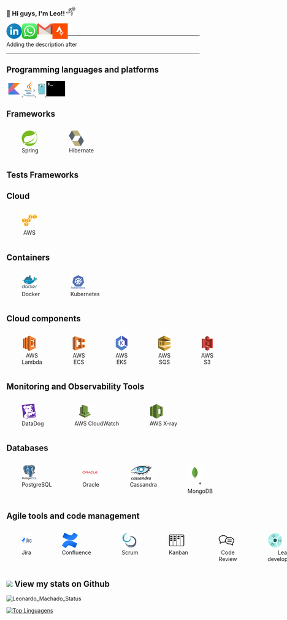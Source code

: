 ### 👋 Hi guys, I'm Leo!! <img src="icon/running-run-svgrepo-com.svg" width="24px">

<a target="_blank" href="https://www.linkedin.com/in/leomachadop/?locale=en_US">
  <img align="left" alt="LinkdeIN" width="40px" src="icon/linkedin-icon.svg" />
</a>
<a target="_blank" href="https://api.whatsapp.com/send?phone=5511976524468">
  <img align="left" alt="Whatsapp" width="40px" src="icon/whatsapp-icon.svg" />
</a>
<a target="_blank" href="mailto:leo.machadop@gmail.com">
  <img align="left" alt="Gmail" width="40px" src="icon/gmail-icon.svg" />
</a>
<a target="_blank" href="https://www.strava.com/athletes/leomachadop">
  <img align="left" alt="Facebook" width="40px" src="icon/strava-2.svg" />
</a>
<br>

---- 

Adding the description after

----

## Programming languages and platforms
<a target="_blank" href="https://kotlinlang.org/">
    <img height="40" src="icon/icons8-kotlin.svg" alt="Kotlin">
</a>
<a target="_blank" href="https://java.com/">
    <img height="40" src="icon/java-14.svg">
</a>
<a target="_blank" href="https://go.dev/">
    <img height="40" src="icon/golang-gopher.svg">
</a>
<a target="_blank" href="https://www.shellscript.sh/">
    <img height="40" src="icon/terminal-1.svg">
</a>

## Frameworks
<div style="display: flex">
    <figure>
      <img height="40" src="icon/spring-3.svg" alt="Spring">
      <figcaption style="text-align: center;">Spring</figcaption>
    </figure>
    <figure>
      <img height="40" src="icon/hibernate.svg" alt="Hibernate">
      <figcaption style="text-align: center;">Hibernate</figcaption>
    </figure>
</div>

## Tests Frameworks


## Cloud
<div style="display: flex">
    <figure>
      <img height="40" src="icon/amazonwebservices-original.svg" alt="AWS">
      <figcaption style="text-align: center;">AWS</figcaption>
    </figure>
</div>

## Containers
<div style="display: flex">
    <figure>
      <img height="40" src="icon/docker-original-wordmark.svg" alt="Docker">
      <figcaption style="text-align: center;">Docker</figcaption>
    </figure>
    <figure>
      <img height="40" src="icon/kubernetes-plain-wordmark.svg" alt="Kubernetes">
      <figcaption style="text-align: center;">Kubernetes</figcaption>
    </figure>
</div>

## Cloud components
<div style="display: flex">
    <figure>
      <img height="40" src="icon/aws-lambda-svgrepo-com.svg" alt="Lambda">
      <figcaption style="text-align: center;">AWS Lambda</figcaption>
    </figure>
    <figure>
      <img height="40" src="icon/amazon_ecs-icon.svg" alt="ECS">
      <figcaption style="text-align: center;">AWS ECS</figcaption>
    </figure>
    <figure>
      <img height="40" src="icon/88_amazon-eks-icon.1593699613.svg" alt="EKC">
      <figcaption style="text-align: center;">AWS EKS</figcaption>
    </figure>
    <figure>
      <img height="40" src="icon/aws-sqs-simple-queue-service-seeklogo.com.svg" alt="SQS">
      <figcaption style="text-align: center;">AWS SQS</figcaption>
    </figure>
    <figure>
      <img height="40" src="icon/Amazon-S3-Logo.svg" alt="S3">
      <figcaption style="text-align: center;">AWS S3</figcaption>
    </figure>
</div>

## Monitoring and Observability Tools
<div style="display: flex">
    <figure>
      <img height="40" src="icon/datadog-1.svg" alt="DataDog">
      <figcaption style="text-align: center;">DataDog</figcaption>
    </figure>
    <figure>
      <img height="40" src="icon/aws-cloudwatch3112.jpg" alt="AWS CloudWatch">
      <figcaption style="text-align: center;">AWS CloudWatch</figcaption>
    </figure>
    <figure>
      <img height="40" src="icon/aws-xray.svg" alt="AWS X-ray">
      <figcaption style="text-align: center;">AWS X-ray</figcaption>
    </figure>
</div>

## Databases
<div style="display: flex">
    <figure>
      <img height="40" src="icon/postgresql-original-wordmark.svg" alt="PostgreSQL">
      <figcaption style="text-align: center;">PostgreSQL</figcaption>
    </figure>
    <figure>
      <img height="40" src="icon/oracle-original.svg" alt="Oracle">
      <figcaption style="text-align: center;">Oracle</figcaption>
    </figure>
    <figure>
      <img height="40" src="icon/Cassandra_logo.svg" alt="Cassandra">
      <figcaption style="text-align: center;">Cassandra</figcaption>
    </figure>
    <figure>
      <img height="40" src="icon/mongodb-icon-1.svg" alt="MongoDB">
      <figcaption style="text-align: center;">* MongoDB</figcaption>
    </figure>
</div>

## Agile tools and code management
<div style="display: flex">
    <figure>
      <img height="40" src="icon/jira-original-wordmark.svg" alt="Jira">
      <figcaption style="text-align: center;">Jira</figcaption>
    </figure>
    <figure>
      <img height="40" src="icon/confluence-seeklogo.com.svg" alt="Confluence">
      <figcaption style="text-align: center;">Confluence</figcaption>
    </figure>
    <figure>
      <img height="40" src="icon/scrum-1.svg" alt="Scrum">
      <figcaption style="text-align: center;">Scrum</figcaption>
    </figure>
    <figure>
      <img height="40" src="icon/kanban.svg" alt="Kanban">
      <figcaption style="text-align: center;">Kanban</figcaption>
    </figure>
    <figure>
      <img height="40" src="icon/customer-reviews-svgrepo-com.svg" alt="Code Review">
      <figcaption style="text-align: center;">Code Review</figcaption>
    </figure>
    <figure>
      <img height="40" src="icon/method-ch2.svg" alt="Lean development">
      <figcaption style="text-align: center;">Lean development</figcaption>
    </figure>
    <figure>
      <img height="40" src="icon/Octicons-mark-github.svg" alt="Github">
      <figcaption style="text-align: center;">Github</figcaption>
    </figure>
    <figure>
      <img height="40" src="icon/gitlab.svg" alt="Gitlab">
      <figcaption style="text-align: center;">Gitlab</figcaption>
    </figure>
    <figure>
      <img height="40" src="icon/bitbucket-original-wordmark.svg" alt="bitbucket">
      <figcaption style="text-align: center;">bitbucket</figcaption>
    </figure>
</div>

## <img src="https://media.giphy.com/media/VgCDAzcKvsR6OM0uWg/giphy.gif" width="50"> View my stats on Github 

![Leonardo_Machado_Status](https://github-readme-stats.vercel.app/api?username=leomachadop&show_icons=true)

[![Top Linguagens](https://github-readme-stats.vercel.app/api/top-langs/?username=leomachadop&layout=compact)](https://github.com/anuraghazra/github-readme-stats)